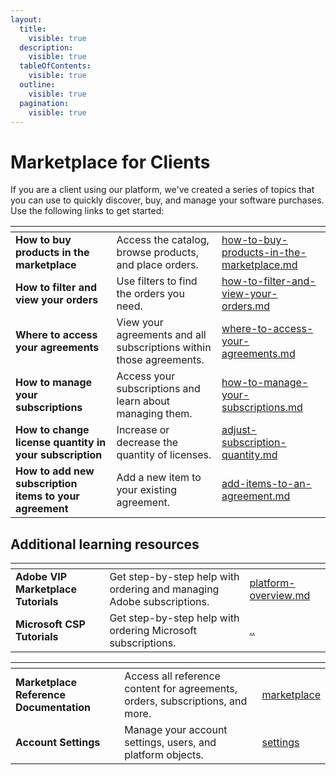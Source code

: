 ```yaml
---
layout:
  title:
    visible: true
  description:
    visible: true
  tableOfContents:
    visible: true
  outline:
    visible: true
  pagination:
    visible: true
---
```


# Marketplace for Clients

If you are a client using our platform, we've created a series of topics that you can use to quickly discover, buy, and manage your software purchases. Use the following links to get started:

<table data-card-size="large" data-view="cards"><thead><tr><th></th><th></th><th data-hidden data-card-target data-type="content-ref"></th></tr></thead><tbody><tr><td><strong>How to buy products in the marketplace</strong></td><td>Access the catalog, browse products, and place orders.</td><td><a href="how-to-buy-products-in-the-marketplace.md">how-to-buy-products-in-the-marketplace.md</a></td></tr><tr><td><strong>How to filter and view your orders</strong></td><td>Use filters to find the orders you need.</td><td><a href="how-to-filter-and-view-your-orders.md">how-to-filter-and-view-your-orders.md</a></td></tr><tr><td><strong>Where to access your agreements</strong></td><td>View your agreements and all subscriptions within those agreements.</td><td><a href="where-to-access-your-agreements.md">where-to-access-your-agreements.md</a></td></tr><tr><td><strong>How to manage your subscriptions</strong></td><td>Access your subscriptions and learn about managing them.</td><td><a href="how-to-manage-your-subscriptions.md">how-to-manage-your-subscriptions.md</a></td></tr><tr><td><strong>How to change license quantity in your subscription</strong></td><td>Increase or decrease the quantity of licenses.</td><td><a href="adjust-subscription-quantity.md">adjust-subscription-quantity.md</a></td></tr><tr><td><strong>How to add new subscription items to your agreement</strong></td><td>Add a new item to your existing agreement.</td><td><a href="add-items-to-an-agreement.md">add-items-to-an-agreement.md</a></td></tr></tbody></table>

## Additional learning resources

<table data-card-size="large" data-view="cards"><thead><tr><th></th><th></th><th data-hidden data-card-target data-type="content-ref"></th></tr></thead><tbody><tr><td><strong>Adobe VIP Marketplace Tutorials</strong></td><td>Get step-by-step help with ordering and managing Adobe subscriptions.   </td><td><a href="../../platform-overview.md">platform-overview.md</a></td></tr><tr><td><strong>Microsoft CSP Tutorials</strong></td><td>Get step-by-step help with ordering Microsoft subscriptions. </td><td><a href="../">..</a></td></tr></tbody></table>

<table data-card-size="large" data-view="cards"><thead><tr><th></th><th></th><th data-hidden data-card-target data-type="content-ref"></th></tr></thead><tbody><tr><td><strong>Marketplace Reference Documentation</strong></td><td>Access all reference content for agreements, orders, subscriptions, and more.</td><td><a href="../../../modules/marketplace/">marketplace</a></td></tr><tr><td><strong>Account Settings</strong></td><td>Manage your account settings, users, and platform objects.</td><td><a href="../../../modules/settings/">settings</a></td></tr></tbody></table>
